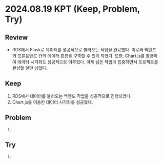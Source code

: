 2024.08.19     KPT (Keep, Problem, Try)
========================================

Review
-----
* RDS에서 Flask로 데이터를 성공적으로 불러오는 작업을 완료했다. 이로써 백엔드와 프론트엔드 간의 데이터 흐름을 구축할 수 있게 되었다. 또한, Chart.js를 활용하여 데이터 시각화도 성공적으로 이루었다. 이제 남은 작업에 집중하면서 프로젝트를 완성할 일만 남았다.

Keep
----
1. RDS에서 데이터를 불러오는 백엔드 작업을 성공적으로 진행되었다.
2. Chart.js를 이용한 데이터 시각화를 성공했다.

Problem
-------
1. 

Try
---
1. 